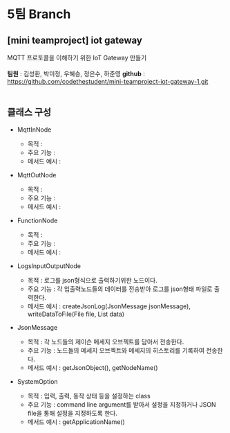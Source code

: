 # 5팀 Branch

## [mini teamproject] iot gateway
MQTT 프로토콜을 이해하기 위한 IoT Gateway 만들기
<br><br>
<b>팀원</b> : 김성환, 박미정, 우혜승, 정은수, 하준영
<b>github</b> : https://github.com/codethestudent/mini-teamproject-iot-gateway-1.git
<br><br>
## 클래스 구성
- MqttInNode
  * 목적 : 
  * 주요 기능 : 
  * 메서드 예시 :
    
- MqttOutNode
  * 목적 : 
  * 주요 기능 : 
  * 메서드 예시 :
    
- FunctionNode
  * 목적 : 
  * 주요 기능 : 
  * 메서드 예시 :

- LogsInputOutputNode
  * 목적 : 로그를 json형식으로 출력하기위한 노드이다.
  * 주요 기능 : 각 입출력노드들의 데이터를 전송받아 로그를 json형태 파일로 출력한다.
  * 메서드 예시 : createJsonLog(JsonMessage jsonMessage), writeDataToFile(File file, List<String> data) 

- JsonMessage
  * 목적 : 각 노드들의 제이슨 메세지 오브젝트를 담아서 전송한다.
  * 주요 기능 : 노드들의 메세지 오브젝트와 메세지의 히스토리를 기록하여 전송한다.
  * 메서드 예시 : getJsonObject(), getNodeName()
    
- SystemOption
  * 목적 : 입력, 출력, 동작 상태 등을 설정하는 class
  * 주요 기능 : command line argument를 받아서 설정을 지정하거나 JSON file을 통해 설정을 지정하도록 한다.
  * 메서드 예시 : getApplicationName()
